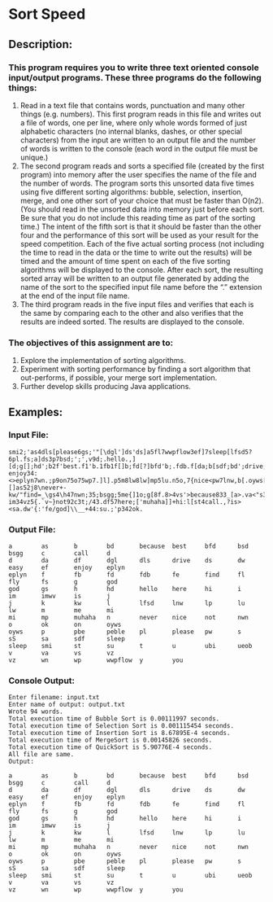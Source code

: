 # Sort Speed

## Description:
### This program requires you to write three text oriented console input/output programs.  These three programs do the following things:
1.	Read in a text file that contains words, punctuation and many other things (e.g. numbers).  This first program reads in this file and writes out a file of words, one per line, where only whole words formed of just alphabetic characters (no internal blanks, dashes, or other special characters) from the input are written to an output file and the number of words is written to the console (each word in the output file must be unique.)
2.	The second program reads and sorts a specified file (created by the first program) into memory after the user specifies the name of the file and the number of words.  The program sorts this unsorted data five times using five different sorting algorithms: bubble, selection, insertion, merge, and one other sort of your choice that must be faster than O(n2).  (You should read in the unsorted data into memory just before each sort.  Be sure that you do not include this reading time as part of the sorting time.)   The intent of the fifth sort is that it should be faster than the other four and the performance of this sort will be used as your result for the speed competition.  Each of the five actual sorting process (not including the time to read in the data or the time to write out the results) will be timed and the amount of time spent on each of the five sorting algorithms will be displayed to the console.  After each sort, the resulting sorted array will be written to an output file generated by adding the name of the sort to the specified input file name before the “.” extension at the end of the input file name.
3.	The third program reads in the five input files and verifies that each is the same by comparing each to the other and also verifies that the results are indeed sorted.  The results are displayed to the console.
### The objectives of this assignment are to:
1.	Explore the implementation of sorting algorithms.
2.	Experiment with sorting performance by finding a sort algorithm that out-performs, if possible, your merge sort implementation.
3.	Further develop skills producing Java applications.

## Examples:
### Input File:
```
smi2;'as4dls[please6gs;'"[\dgl']ds'ds]a5fl7wwpflow3ef]7sleep[lfsd5?6pl.fs;a]ds3p7bsd;';',v9d;.hello.,][d;g[];hd';b2f'best.f1'b.1fb1f[]b;fd[?]bfd'b;.fdb.f[da;b[sdf;bd';drive;ds[;3v[g;4[t;53y';6u.p5i7;4k;peble5y,lp[u enjoy34:<>eplyn7wn.;p9on75o75wp7.]l].p5m8lw8lw]mp5lu.n5o,7{nice<pw7lnw,b[.oyws[pbe/o,/ueob/easy||y/imwv[mi[ubi,fly"b4[you{}[]as52j8\never+-kw/"find=_\gs4\h47nwn;35;bsgg;5me{]1o;g[8f.8>4vs'>because833_[a>.va<"s3sS2:?im34vz5{.`v~}not92c3t;/43.df57here;['muhaha]]+hi:l[st4call.,?is><sa.dw'{:'fe/god]\\__+44:su.;'p342ok.
```
### Output File:
```
a        as       b        bd       because  best     bfd      bsd      bsgg     c        call     d        
d        da       df       dgl      dls      drive    ds       dw       easy     ef       enjoy    eplyn    
eplyn    f        fb       fd       fdb      fe       find     fl       fly      fs       g        god      
god      gs       h        hd       hello    here     hi       i        im       imwv     is       j        
j        k        kw       l        lfsd     lnw      lp       lu       lw       m        me       mi       
mi       mp       muhaha   n        never    nice     not      nwn      o        ok       on       oyws     
oyws     p        pbe      peble    pl       please   pw       s        sS       sa       sdf      sleep    
sleep    smi      st       su       t        u        ubi      ueob     v        va       vs       vz       
vz       wn       wp       wwpflow  y        you      
```
### Console Output:
```
Enter filename: input.txt
Enter name of output: output.txt
Wrote 94 words.
Total execution time of Bubble Sort is 0.00111997 seconds.
Total execution time of Selection Sort is 0.001115454 seconds.
Total execution time of Insertion Sort is 8.67895E-4 seconds.
Total execution time of MergeSort is 0.00145826 seconds.
Total execution time of QuickSort is 5.90776E-4 seconds.
All file are same.
Output: 

a        as       b        bd       because  best     bfd      bsd      bsgg     c        call     d        
d        da       df       dgl      dls      drive    ds       dw       easy     ef       enjoy    eplyn    
eplyn    f        fb       fd       fdb      fe       find     fl       fly      fs       g        god      
god      gs       h        hd       hello    here     hi       i        im       imwv     is       j        
j        k        kw       l        lfsd     lnw      lp       lu       lw       m        me       mi       
mi       mp       muhaha   n        never    nice     not      nwn      o        ok       on       oyws     
oyws     p        pbe      peble    pl       please   pw       s        sS       sa       sdf      sleep    
sleep    smi      st       su       t        u        ubi      ueob     v        va       vs       vz       
vz       wn       wp       wwpflow  y        you      
```
